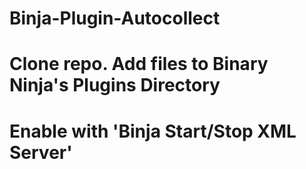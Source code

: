# Binja-Plugin-Autocollect

# Clone repo.  Add files to Binary Ninja's Plugins Directory
# Enable with 'Binja Start/Stop XML Server'
